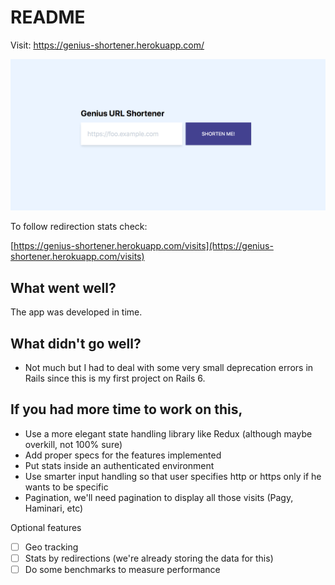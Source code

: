 # README

Visit: https://genius-shortener.herokuapp.com/

![Screenshot](https://raw.githubusercontent.com/manuca/genius_url_shortener/master/screenshot_1.png)

To follow redirection stats check:

[https://genius-shortener.herokuapp.com/visits](https://genius-shortener.herokuapp.com/visits)

## What went well?

The app was developed in time.

## What didn't go well?

* Not much but I had to deal with some very small deprecation errors in Rails since this
  is my first project on Rails 6.

## If you had more time to work on this,
  * Use a more elegant state handling library like Redux (although maybe
    overkill, not 100% sure)
  * Add proper specs for the features implemented
  * Put stats inside an authenticated environment
  * Use smarter input handling so that user specifies http or
    https only if he wants to be specific
  * Pagination, we'll need pagination to display all those visits (Pagy,
    Haminari, etc)

Optional features

* [ ] Geo tracking
* [ ] Stats by redirections (we're already storing the data for this)
* [ ] Do some benchmarks to measure performance
